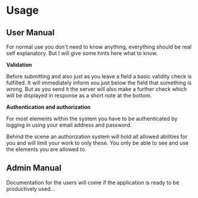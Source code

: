 # Usage

## User Manual

For normal use you don't need to know anything, everything should be real self explanatory. But I will give some hints here what to know.

__Validation__

Before submitting and also just as you leave a field a basic validity check is fulfilled. It will immediately inform xou just below the field that something is wrong. But as you send it the server will also make a further check which will be displayed in response as a short note at the bottom.

__Authentication and authorization__

For most elements within the system you have to be authenticated by logging in using your email address and password. 

Behind the scene an authorization system will hold all allowed abilities for you and will limit your work to only these. You only be able to see and use the elements you are allowed to.

## Admin Manual

Documentation for the users will come if the application is ready to be productively used...
